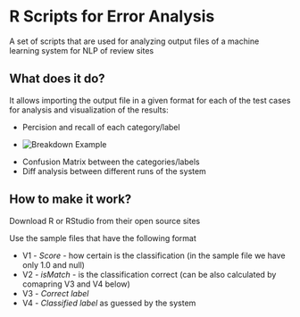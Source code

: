 R Scripts for Error Analysis 
=============================

A set of scripts that are used for analyzing output files of a machine learning system for NLP of review sites


What does it do?
--------------

It allows importing the output file in a given format for each of the test cases for analysis and visualization of the results:
* Percision and recall of each category/label
- ![Breakdown Example](https://raw.github.com/guyernest/ErroR-Analysis/master/ResultsBreakdown.png)
* Confusion Matrix between the categories/labels
* Diff analysis between different runs of the system 

How to make it work?
--------------------

Download R or RStudio from their open source sites

Use the sample files that have the following format
* V1 - *Score* - how certain is the classification (in the sample file we have only 1.0 and null)
* V2 - *isMatch* - is the classification correct (can be also calculated by comapring V3 and V4 below)
* V3 - *Correct label*
* V4 - *Classified label* as guessed by the system


